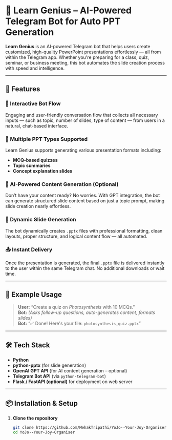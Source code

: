 # 🤖 Learn Genius – AI-Powered Telegram Bot for Auto PPT Generation

**Learn Genius** is an AI-powered Telegram bot that helps users create customized, high-quality PowerPoint presentations effortlessly — all from within the Telegram app. Whether you're preparing for a class, quiz, seminar, or business meeting, this bot automates the slide creation process with speed and intelligence.

---

## 🚀 Features

### 📌 Interactive Bot Flow
Engaging and user-friendly conversation flow that collects all necessary inputs — such as topic, number of slides, type of content — from users in a natural, chat-based interface.

### 📝 Multiple PPT Types Supported
Learn Genius supports generating various presentation formats including:
- **MCQ-based quizzes**
- **Topic summaries**
- **Concept explanation slides**

### 🤖 AI-Powered Content Generation (Optional)
Don’t have your content ready? No worries. With GPT integration, the bot can generate structured slide content based on just a topic prompt, making slide creation nearly effortless.

### 📄 Dynamic Slide Generation
The bot dynamically creates `.pptx` files with professional formatting, clean layouts, proper structure, and logical content flow — all automated.

### 📤 Instant Delivery
Once the presentation is generated, the final `.pptx` file is delivered instantly to the user within the same Telegram chat. No additional downloads or wait time.

---

## 💬 Example Usage

> **User:** “Create a quiz on *Photosynthesis* with 10 MCQs.”  
> **Bot:** *(Asks follow-up questions, auto-generates content, formats slides)*  
> **Bot:** “✅ Done! Here's your file: `photosynthesis_quiz.pptx`”

---

## 🛠️ Tech Stack

- **Python**
- **python-pptx** (for slide generation)
- **OpenAI GPT API** (for AI content generation – optional)
- **Telegram Bot API** (via `python-telegram-bot`)
- **Flask / FastAPI (optional)** for deployment on web server

---

## 📦 Installation & Setup

1. **Clone the repository**
   ```bash
   git clone https://github.com/MehakTripathi/YoJo--Your-Joy-Organiser.git
   cd YoJo--Your-Joy-Organiser
